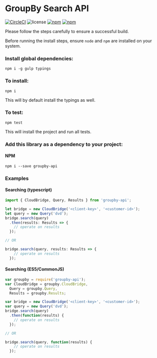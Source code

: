 GroupBy Search API
========

[![CircleCI](https://circleci.com/gh/groupby/api-javascript.svg?style=svg)](https://circleci.com/gh/groupby/api-javascript)
![license](https://img.shields.io/github/license/groupby/api-javascript.svg)
[![npm](https://img.shields.io/npm/dm/groupby-api.svg)](https://www.npmjs.com/package/groupby-api)
[![npm](https://img.shields.io/npm/v/groupby-api.svg)](https://www.npmjs.com/package/groupby-api)

Please follow the steps carefully to ensure a successful build.

Before running the install steps, ensure `node` and `npm` are installed on your system.

### Install global dependencies:

    npm i -g gulp typings

### To install:

    npm i

This will by default install the typings as well.


### To test:

    npm test

This will install the project and run all tests.


### Add this library as a dependency to your project:

#### NPM

    npm i --save groupby-api

### Examples

#### Searching (typescript)

```javascript
import { CloudBridge, Query, Results } from 'groupby-api';

let bridge = new CloudBridge('<client-key>', '<customer-id>');
let query = new Query('dvd');
bridge.search(query)
  .then(results: Results => {
    // operate on results
  });

// OR

bridge.search(query, results: Results => {
    // operate on results
  });
```

#### Searching (ES5/CommonJS)

```javascript
var groupby = require('groupby-api');
var CloudBridge = groupby.CloudBridge,
  Query = groupby.Query,
  Results = groupby.Results;

var bridge = new CloudBridge('<client-key>', '<customer-id>');
var query = new Query('dvd');
bridge.search(query)
  .then(function(results) {
    // operate on results
  });

// OR

bridge.search(query, function(results) {
    // operate on results
  });
```
